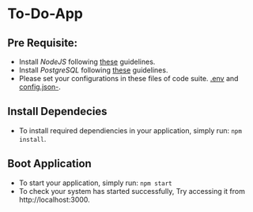 # To-Do-App

## Pre Requisite:
- Install *NodeJS* following [these](https://tecadmin.net/install-nodejs-with-nvm) guidelines.
- Install *PostgreSQL* following [these](https://computingforgeeks.com/installing-postgresql-database-server-on-ubuntu/) guidelines.
- Please set your configurations in these files of code suite. [.env](https://github.com/Husi007/to-do-app/blob/master/nodeJS-backend/.env) and [config.json-](https://github.com/Husi007/to-do-app/blob/master/nodeJS-backend/.env).

## Install Dependecies
- To install required dependiencies in your application, simply run: `npm install`.

## Boot Application
- To start your application, simply run: `npm start`
- To check your system has started successfully, Try accessing it from http://localhost:3000.
